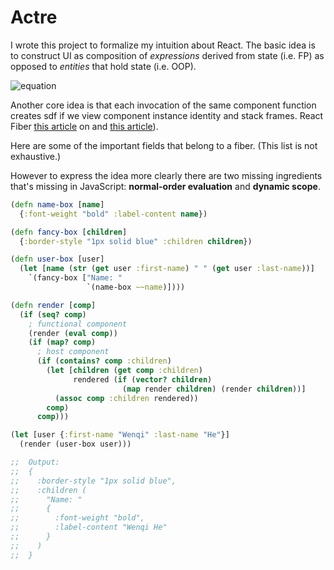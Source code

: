 # Actre

I wrote this project to formalize my intuition about React. The basic idea is to construct UI as composition of _expressions_ derived from state (i.e. FP) as opposed to _entities_ that hold state (i.e. OOP).

![equation](<https://latex.codecogs.com/svg.latex?View^n_i({\bf%20Args}^n_i,%20{\bf%20Free}^n_i)%20=%20\Big{%20View^{n+1}_j\big({\bf%20Args}^{n+1}_j,{\bf%20Free}^n_i%20%20\cup%20%20{\bf%20Free}^{n+1}_j%20\big)%20\Big}>)

Another core idea is that each invocation of the same component function creates sdf
if we view component instance identity and stack frames.
React Fiber [this article](https://github.com/acdlite/react-fiber-architecture) on and [this article](https://github.com/reactjs/react-basic)).

Here are some of the important fields that belong to a fiber. (This list is not exhaustive.)

However to express the idea more clearly there are two missing ingredients that's missing in JavaScript: **normal-order evaluation** and **dynamic scope**.

```clojure
(defn name-box [name]
  {:font-weight "bold" :label-content name})

(defn fancy-box [children]
  {:border-style "1px solid blue" :children children})

(defn user-box [user]
  (let [name (str (get user :first-name) " " (get user :last-name))]
    `(fancy-box ["Name: "
                 `(name-box ~~name)])))

(defn render [comp]
  (if (seq? comp)
    ; functional component
    (render (eval comp))
    (if (map? comp)
      ; host component
      (if (contains? comp :children)
        (let [children (get comp :children)
              rendered (if (vector? children)
                         (map render children) (render children))]
          (assoc comp :children rendered))
        comp)
      comp)))

(let [user {:first-name "Wenqi" :last-name "He"}]
  (render (user-box user)))

;;  Output:
;;  {
;;    :border-style "1px solid blue",
;;    :children (
;;      "Name: "
;;      {
;;        :font-weight "bold",
;;        :label-content "Wenqi He"
;;      }
;;    )
;;  }
```

